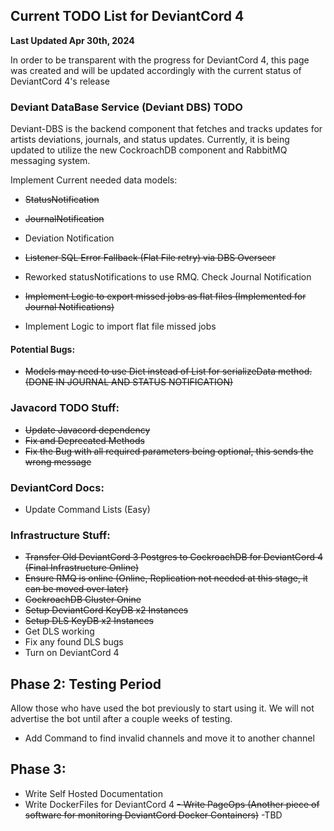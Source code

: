 ## Current TODO List for DeviantCord 4
**Last Updated Apr 30th, 2024**

In order to be transparent with the progress for DeviantCord 4, this page was created and will be updated accordingly
with the current status of DeviantCord 4's release

### Deviant DataBase Service (Deviant DBS) TODO
Deviant-DBS is the backend component that fetches and tracks updates for artists deviations, journals, 
and status updates. Currently, it is being updated to utilize the new CockroachDB component and RabbitMQ messaging system.

Implement Current needed data models:
- ~~StatusNotification~~
- ~~JournalNotification~~
- Deviation Notification
- ~~Listener SQL Error Fallback (Flat File retry) via DBS Overseer~~

- Reworked statusNotifications to use RMQ. Check Journal Notification

- ~~Implement Logic to export missed jobs as flat files (Implemented for Journal Notifications)~~
- Implement Logic to import flat file missed jobs

#### Potential Bugs:

- ~~Models may need to use Dict instead of List for serializeData method. (DONE IN JOURNAL AND STATUS NOTIFICATION)~~

### Javacord TODO Stuff:
-  ~~Update Javacord dependency~~
-  ~~Fix and Deprecated Methods~~
- ~~Fix the Bug with all required parameters being optional, this sends the wrong message~~


### DeviantCord Docs:
- Update Command Lists (Easy)

### Infrastructure Stuff:
-  ~~Transfer Old DeviantCord 3 Postgres to CockroachDB for DeviantCord 4 (Final Infrastructure Online)~~
-  ~~Ensure RMQ is online (Online, Replication not needed at this stage, it can be moved over later)~~
-  ~~CockroachDB Cluster Onine~~
- ~~Setup DeviantCord KeyDB x2 Instances~~
- ~~Setup DLS KeyDB x2 Instances~~ 
- Get DLS working
- Fix any found DLS bugs
- Turn on DeviantCord 4

## Phase 2: Testing Period
Allow those who have used the bot previously to start using it. We will not advertise the bot until after a couple weeks
of testing. 
- Add Command to find invalid channels and move it to another channel

## Phase 3:
- Write Self Hosted Documentation
- Write DockerFiles for DeviantCord 4
~~- Write PageOps (Another piece of software for monitoring DeviantCord Docker Containers)~~
  -TBD

